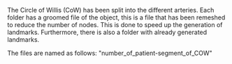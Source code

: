 The Circle of Willis (CoW) has been split into the different arteries. Each folder has a groomed file of the object, this is a file that has been remeshed to reduce the number of nodes. This is done to speed up the generation of landmarks. Furthermore, there is also a folder with already generated landmarks. 

The files are named as follows: "number_of_patient-segment_of_COW"
